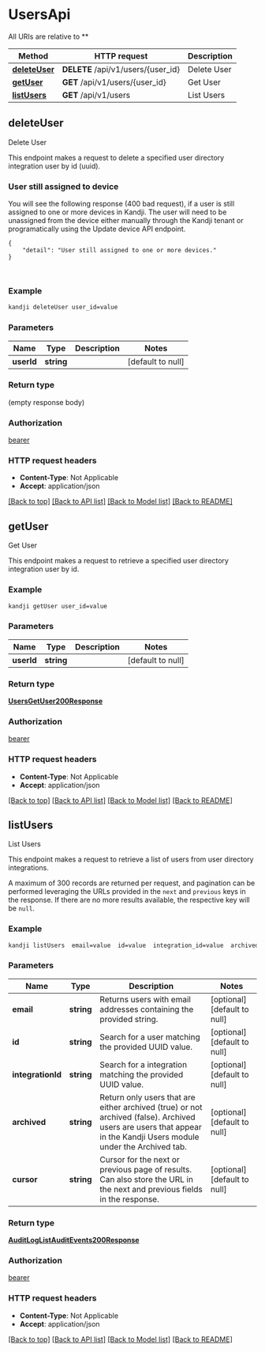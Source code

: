 # UsersApi

All URIs are relative to **

Method | HTTP request | Description
------------- | ------------- | -------------
[**deleteUser**](UsersApi.md#deleteUser) | **DELETE** /api/v1/users/{user_id} | Delete User
[**getUser**](UsersApi.md#getUser) | **GET** /api/v1/users/{user_id} | Get User
[**listUsers**](UsersApi.md#listUsers) | **GET** /api/v1/users | List Users



## deleteUser

Delete User

<p>This endpoint makes a request to delete a specified user directory integration user by id (uuid).</p>
<h3 id=&quot;user-still-assigned-to-device&quot;>User still assigned to device</h3>
<p>You will see the following response (400 bad request), if a user is still assigned to one or more devices in Kandji. The user will need to be unassigned from the device either manually through the Kandji tenant or programatically using the Update device API endpoint.</p>
<pre class=&quot;click-to-expand-wrapper is-snippet-wrapper&quot;><code class=&quot;language-json&quot;>{
    &quot;detail&quot;: &quot;User still assigned to one or more devices.&quot;
}

</code></pre>

### Example

```bash
kandji deleteUser user_id=value
```

### Parameters


Name | Type | Description  | Notes
------------- | ------------- | ------------- | -------------
 **userId** | **string** |  | [default to null]

### Return type

(empty response body)

### Authorization

[bearer](../README.md#bearer)

### HTTP request headers

- **Content-Type**: Not Applicable
- **Accept**: application/json

[[Back to top]](#) [[Back to API list]](../README.md#documentation-for-api-endpoints) [[Back to Model list]](../README.md#documentation-for-models) [[Back to README]](../README.md)


## getUser

Get User

This endpoint makes a request to retrieve a specified user directory integration user by id.

### Example

```bash
kandji getUser user_id=value
```

### Parameters


Name | Type | Description  | Notes
------------- | ------------- | ------------- | -------------
 **userId** | **string** |  | [default to null]

### Return type

[**UsersGetUser200Response**](UsersGetUser200Response.md)

### Authorization

[bearer](../README.md#bearer)

### HTTP request headers

- **Content-Type**: Not Applicable
- **Accept**: application/json

[[Back to top]](#) [[Back to API list]](../README.md#documentation-for-api-endpoints) [[Back to Model list]](../README.md#documentation-for-models) [[Back to README]](../README.md)


## listUsers

List Users

<p>This endpoint makes a request to retrieve a list of users from user directory integrations.</p>
<p>A maximum of 300 records are returned per request, and pagination can be performed leveraging the URLs provided in the <code>next</code> and <code>previous</code> keys in the response. If there are no more results available, the respective key will be <code>null</code>.</p>

### Example

```bash
kandji listUsers  email=value  id=value  integration_id=value  archived=value  cursor=value
```

### Parameters


Name | Type | Description  | Notes
------------- | ------------- | ------------- | -------------
 **email** | **string** | Returns users with email addresses containing the provided string. | [optional] [default to null]
 **id** | **string** | Search for a user matching the provided UUID value. | [optional] [default to null]
 **integrationId** | **string** | Search for a integration matching the provided UUID value. | [optional] [default to null]
 **archived** | **string** | Return only users that are either archived (true) or not archived (false). Archived users are users that appear in the Kandji Users module under the Archived tab. | [optional] [default to null]
 **cursor** | **string** | Cursor for the next or previous page of results. Can also store the URL in the next and previous fields in the response. | [optional] [default to null]

### Return type

[**AuditLogListAuditEvents200Response**](AuditLogListAuditEvents200Response.md)

### Authorization

[bearer](../README.md#bearer)

### HTTP request headers

- **Content-Type**: Not Applicable
- **Accept**: application/json

[[Back to top]](#) [[Back to API list]](../README.md#documentation-for-api-endpoints) [[Back to Model list]](../README.md#documentation-for-models) [[Back to README]](../README.md)


